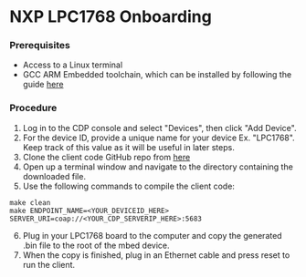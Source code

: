 # NXP LPC1768 Onboarding 

### Prerequisites
- Access to a Linux terminal
- GCC ARM Embedded toolchain, which can be installed by following the guide [here](https://launchpad.net/gcc-arm-embedded)

### Procedure
1. Log in to the CDP console and select "Devices", then click "Add Device".
2. For the device ID, provide a unique name for your device Ex. "LPC1768". Keep track of this value as it will be useful in later steps.
3. Clone the client code GitHub repo from [here](https://github.com/sbernard31/wakaama-mbed-application-board)
4. Open up a terminal window and navigate to the directory containing the downloaded file.
5. Use the following commands to compile the client code:
~~~~
make clean
make ENDPOINT_NAME=<YOUR_DEVICEID_HERE> SERVER_URI=coap://<YOUR_CDP_SERVERIP_HERE>:5683
~~~~
6. Plug in your LPC1768 board to the computer and copy the generated .bin file to the root of the mbed device. 
7. When the copy is finished, plug in an Ethernet cable and press reset to run the client.
